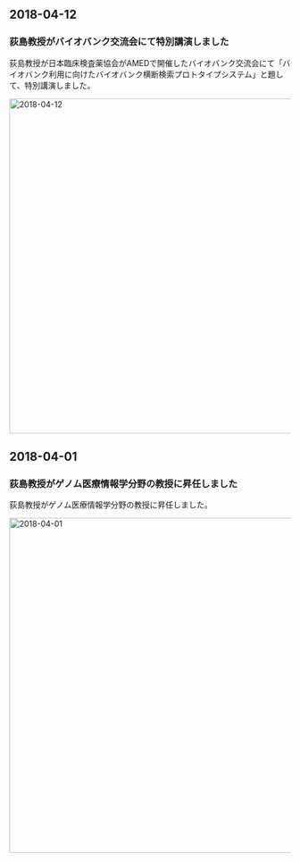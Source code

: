 ## 2018-04-12
### 荻島教授がバイオバンク交流会にて特別講演しました
荻島教授が日本臨床検査薬協会がAMEDで開催したバイオバンク交流会にて「バイオバンク利用に向けたバイオバンク横断検索プロトタイプシステム」と題して、特別講演しました。

<img src="https://raw.githubusercontent.com/ogishimalab/ogishimalab.github.io/main/posts/image/2018-04-12.jpeg" alt="2018-04-12" width="600">

## 2018-04-01
### 荻島教授がゲノム医療情報学分野の教授に昇任しました
荻島教授がゲノム医療情報学分野の教授に昇任しました。

<img src="https://raw.githubusercontent.com/ogishimalab/ogishimalab.github.io/main/posts/image/2018-04-01.jpeg" alt="2018-04-01" width="600">
